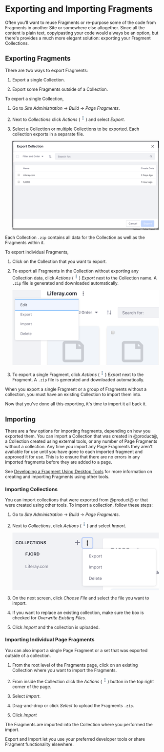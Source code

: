 # Exporting and Importing Fragments [](id=exporting-and-importing-fragments)

Often you'll want to reuse Fragments or re-purpose some of the code from
Fragments in another Site or somewhere else altogether. Since all the content is
plain text, copy/pasting your code would always be an option, but there's
provides a much more elegant solution: exporting your Fragment Collections.

## Exporting Fragments [](id=exporting-fragments)

There are two ways to export Fragments:

1.  Export a single Collection.

2.  Export some Fragments outside of a Collection.

To export a single Collection, 

1.  Go to *Site Administration* &rarr; *Build* &rarr; *Page Fragments*.

2.  Next to *Collections* click *Actions* (![Actions](../../../../../../images/icon-actions.png)) and select *Export*.

3.  Select a Collection or multiple Collections to be exported. Each collection
    exports in a separate file.

    ![Figure 1: Select Collections to export.](../../../../../../images/collections-export.png)

Each Collection `.zip` contains all data for the Collection as well as the
Fragments within it.

To export individual Fragments,

1.  Click on the Collection that you want to export.

2.  To export all Fragments in the Collection without exporting any Collection
    data, click *Actions*
    (![Actions](../../../../../../images/icon-actions.png)) *Export* next to 
    the Collection name. A `.zip` file is generated and downloaded
    automatically.
 
    ![Figure 2: Exporting all of the Fragments in a Collection.](../../../../../../images/fragments-export-individual.png)
 
3.  To export a single Fragment, click *Actions* 
    (![Actions](../../../../../../images/icon-actions.png)) *Export* next to 
    the Fragment. A `.zip` file is generated and downloaded automatically.

When you export a single Fragment or a group of Fragments without a collection,
you must have an existing Collection to import them into.

Now that you've done all this exporting, it's time to import it all back it.

## Importing [](id=importing)

There are a few options for importing fragments, depending on how you exported
them. You can import a Collection that was created in @product@, a Collection
created using external tools, or any number of Page Fragments without
a collection. Any time you import any Page Fragments they aren't available for
use until you have gone to each imported fragment and approved it for use. This
is to ensure that there are no errors in any imported fragments before they are
added to a page.

See 
[Developing a Fragment Using Desktop Tools](/discover/portal/-/knowledge_base/7-1/recommendations-and-best-practices#developing-a-fragment-using-desktop-tools) for more information on 
creating and importing Fragments using other tools.

### Importing Collections [](id=importing-collections)

You can import collections that were exported from @product@ or that were
created using other tools. To import a collection, follow these steps:

1.  Go to *Site Administration* &rarr; *Build* &rarr; *Page Fragments*.

2.  Next to *Collections*, click *Actions* (![Actions](../../../../../../images/icon-actions.png)) and select *Import*.

    ![Figure 3: Importing and exporting Collections is accessed from a single menu.](../../../../../../images/collections-import.png)

3.  On the next screen, click *Choose File* and select the file you want to 
    import.

4.  If you want to replace an existing collection, make sure the box is checked
    for *Overwrite Existing Files*.
 
5.  Click *Import* and the collection is uploaded.

### Importing Individual Page Fragments [](id=importing-individual-page-fragments)

You can also import a single Page Fragment or a set that was exported outside of
a collection.

1.  From the root level of the Fragments page, click on an existing Collection
    where you want to import the Fragments.
 
2.  From inside the Collection click the *Actions*
    (![Actions](../../../../../../images/icon-actions.png)) button in the top
    right corner of the page.
 
3.  Select *Import*.

4.  Drag-and-drop or click *Select* to upload the Fragments `.zip`.

5.  Click *Import*

The Fragments are imported into the Collection where you performed the import.

Export and Import let you use your preferred developer tools or share Fragment
functionality elsewhere. 
